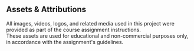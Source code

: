 ##  Assets & Attributions

All images, videos, logos, and related media used in this project were provided as part of the course assignment instructions.  
These assets are used for educational and non-commercial purposes only, in accordance with the assignment's guidelines.